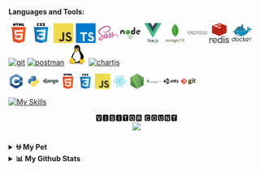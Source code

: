 **Languages and Tools:**  
<p align="left">
<a href="https://www.w3.org/html/" target="_blank" rel="noreferrer"><img src="https://raw.githubusercontent.com/devicons/devicon/master/icons/html5/html5-original-wordmark.svg" alt="html5" width="40" height="40"/></a>
<a href="https://www.w3schools.com/css/" target="_blank" rel="noreferrer"><img src="https://raw.githubusercontent.com/devicons/devicon/master/icons/css3/css3-original-wordmark.svg" alt="css3" width="40" height="40"/></a>
<a href="https://developer.mozilla.org/en-US/docs/Web/JavaScript" target="_blank" rel="noreferrer"><img src="https://raw.githubusercontent.com/devicons/devicon/master/icons/javascript/javascript-original.svg" alt="javascript" width="40" height="40"/></a>
<a href="https://www.typescriptlang.org/" target="_blank" rel="noreferrer"><img src="https://raw.githubusercontent.com/devicons/devicon/master/icons/typescript/typescript-original.svg" alt="typescript" width="40" height="40"/></a>
<a href="https://sass-lang.com" target="_blank" rel="noreferrer"><img src="https://raw.githubusercontent.com/devicons/devicon/master/icons/sass/sass-original.svg" alt="sass" width="40" height="40"/></a>
<a href="https://nodejs.org" target="_blank" rel="noreferrer"><img src="https://raw.githubusercontent.com/devicons/devicon/master/icons/nodejs/nodejs-original-wordmark.svg" alt="nodejs" width="40" height="40"/></a>
<a href="https://vuejs.org/" target="_blank" rel="noreferrer"><img src="https://raw.githubusercontent.com/devicons/devicon/master/icons/vuejs/vuejs-original-wordmark.svg" alt="vuejs" width="40" height="40"/></a>
<a href="https://www.mongodb.com/" target="_blank" rel="noreferrer"><img src="https://raw.githubusercontent.com/devicons/devicon/master/icons/mongodb/mongodb-original-wordmark.svg" alt="mongodb" width="40" height="40"/></a>
<a href="https://expressjs.com" target="_blank" rel="noreferrer"><img src="https://raw.githubusercontent.com/devicons/devicon/master/icons/express/express-original-wordmark.svg" alt="express" width="40" height="40"/></a>
<a href="https://redis.io" target="_blank" rel="noreferrer"><img src="https://raw.githubusercontent.com/devicons/devicon/master/icons/redis/redis-original-wordmark.svg" alt="redis" width="40" height="40"/></a>
<a href="https://www.docker.com/" target="_blank" rel="noreferrer"><img src="https://raw.githubusercontent.com/devicons/devicon/master/icons/docker/docker-original-wordmark.svg" alt="docker" width="40" height="40"/></a>
<a href="https://git-scm.com/" target="_blank" rel="noreferrer"><img src="https://www.vectorlogo.zone/logos/git-scm/git-scm-icon.svg" alt="git" width="40" height="40"/></a>
<a href="https://postman.com" target="_blank" rel="noreferrer"><img src="https://www.vectorlogo.zone/logos/getpostman/getpostman-icon.svg" alt="postman" width="40" height="40"/></a>
<a href="https://www.linux.org/" target="_blank" rel="noreferrer"><img src="https://raw.githubusercontent.com/devicons/devicon/master/icons/linux/linux-original.svg" alt="linux" width="40" height="40"/></a>
<a href="https://www.chartjs.org" target="_blank" rel="noreferrer"><img src="https://www.chartjs.org/media/logo-title.svg" alt="chartjs" width="40" height="40"/></a>
</p>

<code><img height="30" src="https://raw.githubusercontent.com/github/explore/80688e429a7d4ef2fca1e82350fe8e3517d3494d/topics/cpp/cpp.png"></code>
<code><img height="30" src="https://raw.githubusercontent.com/github/explore/80688e429a7d4ef2fca1e82350fe8e3517d3494d/topics/python/python.png"></code>
<code><img height="30" src="https://raw.githubusercontent.com/github/explore/80688e429a7d4ef2fca1e82350fe8e3517d3494d/topics/django/django.png"></code>
<code><img height="30" src="https://raw.githubusercontent.com/github/explore/80688e429a7d4ef2fca1e82350fe8e3517d3494d/topics/html/html.png"></code>
<code><img height="30" src="https://raw.githubusercontent.com/github/explore/80688e429a7d4ef2fca1e82350fe8e3517d3494d/topics/css/css.png"></code>
<code><img height="30" src="https://raw.githubusercontent.com/github/explore/80688e429a7d4ef2fca1e82350fe8e3517d3494d/topics/javascript/javascript.png"></code>
<code><img height="30" src="https://raw.githubusercontent.com/github/explore/80688e429a7d4ef2fca1e82350fe8e3517d3494d/topics/react/react.png"></code>
<code><img height="30" src="https://raw.githubusercontent.com/github/explore/80688e429a7d4ef2fca1e82350fe8e3517d3494d/topics/nodejs/nodejs.png"></code>
<code><img height="30" src="https://raw.githubusercontent.com/github/explore/80688e429a7d4ef2fca1e82350fe8e3517d3494d/topics/mongodb/mongodb.png"></code>
<code><img height="30" src="https://raw.githubusercontent.com/github/explore/80688e429a7d4ef2fca1e82350fe8e3517d3494d/topics/unity/unity.png"></code>
<code><img height="30" src="https://raw.githubusercontent.com/github/explore/80688e429a7d4ef2fca1e82350fe8e3517d3494d/topics/git/git.png"></code>

[![My Skills](https://skillicons.dev/icons?i=html,css,js,typescript,bootstrap,jquery,sass,nodejs,npm,pnpm,react,vuejs,mongodb,expressjs,postgres,sqlite,redis,docker,git,github,gitlab,postman,c,cpp,cs,dotnet,python,java,kotlin,django,flask,spring,nginx,linux,ubuntu,windows,azure,opencv,threejs,md,visualstudio,vscode,sublime,eclipse,androidstudio,atom,codepen,ps,ai,stackoverflow,devto,anaconda,gulp,deno,bun)](https://github.com/tankvn)

<p align="center"> 
 🆅🅸🆂🅸🆃🅾🆁 🅲🅾🆄🅽🆃<br>
  <img src="https://profile-counter.glitch.me/tankvn/count.svg"/>
<p align="center">

<details>
  <summary><b>⛎ My Pet</b></summary>

<div align="center">
<picture>
  <source media="(prefers-color-scheme: dark)" srcset="https://raw.githubusercontent.com/tankvn/tankvn/output/github-contribution-grid-snake-dark.svg">
  <source media="(prefers-color-scheme: light)" srcset="https://raw.githubusercontent.com/tankvn/tankvn/output/github-contribution-grid-snake.svg">
  <img alt="github contribution grid snake animation" src="https://raw.githubusercontent.com/tankvn/tankvn/output/github-contribution-grid-snake.svg">
</picture>
</div>
</details>

<details>
  <summary><b>📊 My Github Stats</b></summary>

<h6 align="center">

<table>
<tr>
  <td width="48%">
    <img src="https://github-readme-stats.vercel.app/api?username=tankvn&show_icons=true&hide=contribs,issues&hide_border=true" />
    <img src="https://github-readme-stats.vercel.app/api/top-langs/?username=tankvn&layout=compact&show_icons=true&hide_border=true" />
  </td>
  <td width="52%"><img alt="gif" align="right" src=".github/assets/coding.gif"/></td>
</tr>
<table>

<img height="150px" src="https://github-readme-stats.vercel.app/api/top-langs/?username=tankvn&hide=html&hide_title=true&hide_border=true&layout=compact&langs_count=7&exclude_repo=comp426&text_color=000&icon_color=fff&bg_color=0,52fa5a,4dfcff,c64dff&theme=graywhite" /> <img height="150px" src="https://github-readme-stats.vercel.app/api/top-langs/?username=tankvn&layout=compact&langs_count=12&exclude_repo=comp426&text_color=000&icon_color=fff&bg_color=0,52fa5a,4dfcff,c64dff&theme=graywhite" />

<img src="http://github-profile-summary-cards.vercel.app/api/cards/stats?username=tankvn&theme=dark&hide_border=true&include_all_commits=true&count_private=true&layout=compact">
<img src="http://github-profile-summary-cards.vercel.app/api/cards/productive-time?username=tankvn&theme=dark&hide_border=true&include_all_commits=true&count_private=true&layout=compact&utcOffset=8">
<img src="http://github-profile-summary-cards.vercel.app/api/cards/most-commit-language?username=tankvn&theme=dark&hide_border=true&include_all_commits=true&count_private=true&layout=compact">
<img src="http://github-profile-summary-cards.vercel.app/api/cards/repos-per-language?username=tankvn&theme=dark&hide_border=true&include_all_commits=true&count_private=true&layout=compact">
<img src="http://github-profile-summary-cards.vercel.app/api/cards/profile-details?username=tankvn&theme=dark&hide_border=true&include_all_commits=true&count_private=true&layout=compact">

[![GitHub Streak](https://github-readme-streak-stats.herokuapp.com?user=tankvn&theme=merko&border_radius=10)](https://git.io/streak-stats) 

<a href="https://github.com/tankvn">
  <img height="180em" src="https://github-readme-stats.vercel.app/api?username=tankvn&show_icons=true&theme=merko&count_private=true" alt="TAn's GitHub Stats" />
  <img height="180em" src="https://github-readme-stats.vercel.app/api/top-langs/?username=tankvn&theme=merko&layout=compact" 
    alt="TAn GitHub Top Languages" />
</a>

[![TAn github activity graph](https://github-readme-activity-graph.vercel.app/graph?username=tankvn&theme=merko)](https://github.com/ashutosh00710/github-readme-activity-graph)
</h6>

</details>
